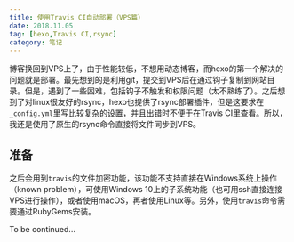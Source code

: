 ```yaml
---
title: 使用Travis CI自动部署（VPS篇）
date: 2018.11.05
tag: [hexo,Travis CI,rsync]
category: 笔记
---
```


博客换回到VPS上了，由于性能较低，不想用动态博客，而hexo的第一个解决的问题就是部署。最先想到的是利用git，提交到VPS后在通过钩子复制到网站目录。但是，遇到了一些困难，包括钩子不触发和权限问题（太不熟练了）。之后想到了对linux很友好的rsync，hexo也提供了rsync部署插件，但是这要求在`_config.yml`里写比较复杂的设置，并且出错时不便于在Travis CI里查看。所以，我还是使用了原生的rsync命令直接将文件同步到VPS。

## 准备

之后会用到`travis`的文件加密功能，该功能不支持直接在Windows系统上操作（known problem），可使用Windows 10上的子系统功能（也可用ssh直接连接VPS进行操作），或者使用macOS，再者使用Linux等。另外，使用`travis`命令需要通过RubyGems安装。

To be continued...
